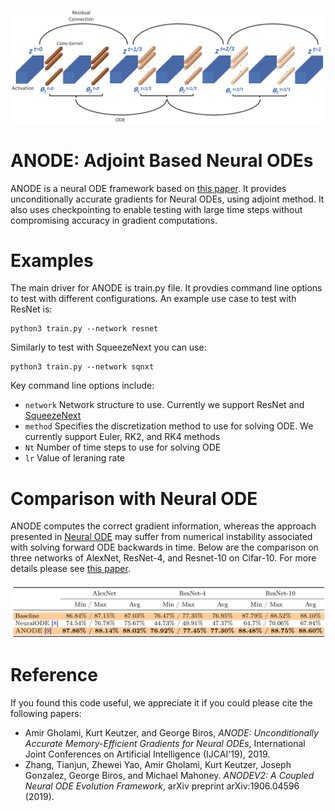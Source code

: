 ![ANODE](misc/anode.png)   



# ANODE: Adjoint Based Neural ODEs
ANODE is a neural ODE framework based on [this paper](https://arxiv.org/pdf/1902.10298.pdf).
It provides unconditionally accurate gradients for Neural ODEs, using adjoint method. It also
uses checkpointing to enable testing with large time steps without compromising accuracy in gradient computations.




# Examples
The main driver for ANODE is train.py file. It provdies command line options to test with different configurations.
An example use case to test with ResNet is:

```
python3 train.py --network resnet
```

Similarly to test with SqueezeNext you can use:

```
python3 train.py --network sqnxt
```

Key command line options include:

- `network` Network structure to use. Currently we support ResNet and [SqueezeNext](https://github.com/amirgholami/SqueezeNext)
- `method` Specifies the discretization method to use for solving ODE. We currently support Euler, RK2, and RK4 methods
- `Nt` Number of time steps to use for solving ODE
- `lr` Value of leraning rate


# Comparison with Neural ODE
ANODE computes the correct gradient information, whereas the approach presented in [Neural ODE](https://arxiv.org/pdf/1806.07366.pdf)
may suffer from numerical instability associated with solving forward ODE backwards in time. Below are the comparison
on three networks of AlexNet, ResNet-4, and Resnet-10 on Cifar-10. For more details please see [this paper](https://arxiv.org/pdf/1902.10298.pdf).



![ANODE](misc/comparison.png)   



# Reference
If you found this code useful, we appreciate it if you could please cite the following papers:

- Amir Gholami, Kurt Keutzer, and George Biros, *ANODE: Unconditionally Accurate Memory-Efficient Gradients for Neural ODEs*, International Joint Conferences on Artificial Intelligence (IJCAI'19), 2019.
- Zhang, Tianjun, Zhewei Yao, Amir Gholami, Kurt Keutzer, Joseph Gonzalez, George Biros, and Michael Mahoney. *ANODEV2: A Coupled Neural ODE Evolution Framework*, arXiv preprint arXiv:1906.04596 (2019).
